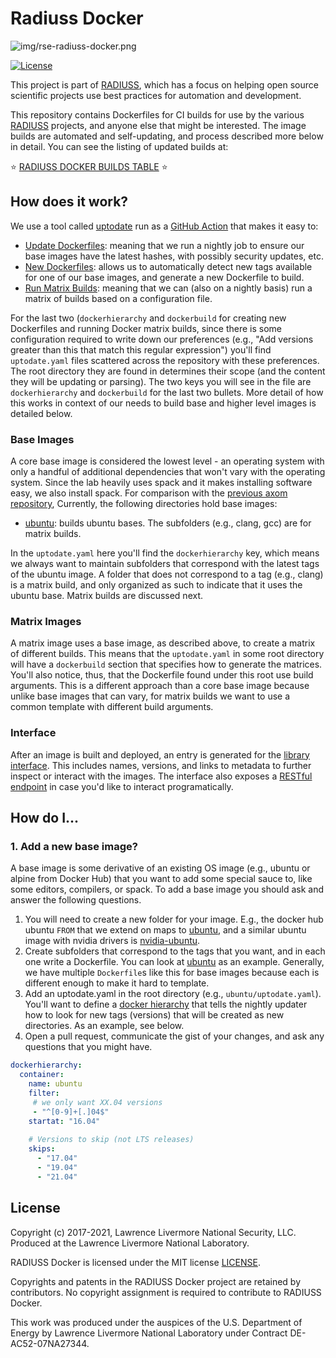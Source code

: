 # Radiuss Docker

![img/rse-radiuss-docker.png](img/rse-radiuss-docker.png)

[![License](https://img.shields.io/badge/License-MIT%203--Clause-blue.svg)](https://github.com/rse-radiuss/radius-docker/blob/main/LICENSE)

This project is part of [RADIUSS](https://computing.llnl.gov/projects/radiuss), which
has a focus on helping open source scientific projects use best practices for
automation and development.

This repository contains Dockerfiles for CI builds for use by the various
[RADIUSS](https://software.llnl.gov/radiuss/) projects, and anyone else that
might be interested. The image builds are automated and self-updating, and process
described more below in detail. You can see the listing of updated builds at:

⭐️ [RADIUSS DOCKER BUILDS TABLE](https://rse-radiuss.github.io/docker-images/) ⭐️

## How does it work?

We use a tool called [uptodate](https://github.com/vsoch/uptodate) run as a [GitHub Action](https://vsoch.github.io/uptodate/docs/#/user-guide/github-action) that makes it easy to:

 - [Update Dockerfiles](https://vsoch.github.io/uptodate/docs/#/user-guide/user-guide?id=dockerfile): meaning that we run a nightly job to ensure our base images have the latest hashes, with possibly security updates, etc.
 - [New Dockerfiles](https://vsoch.github.io/uptodate/docs/#/user-guide/user-guide?id=docker-hierarchy): allows us to automatically detect new tags available for one of our base images, and generate a new Dockerfile to build. 
 - [Run Matrix Builds](https://vsoch.github.io/uptodate/docs/#/user-guide/user-guide?id=docker-build): meaning that we can (also on a nightly basis) run a matrix of builds based on a configuration file.
  
For the last two (`dockerhierarchy` and `dockerbuild` for creating new Dockerfiles and running Docker matrix builds, since
there is some configuration required to write down our preferences (e.g., "Add versions greater than this that match this regular expression") you'll find `uptodate.yaml` files scattered across the repository with these preferences.
The root directory they are found in determines their scope (and the content they will be updating or parsing).
The two keys you will see in the file are `dockerhierarchy` and `dockerbuild` for the last two bullets.
More detail of how this works in context of our needs to build base and higher level images is detailed below.

### Base Images

A core base image is considered the lowest level - an operating system with
only a handful of additional dependencies that won't vary with the operating system.
Since the lab heavily uses spack and it makes installing software easy, we also install spack.
For comparison with the [previous axom repository](https://github.com/LLNL/axom-docker), 
Currently, the following directories hold base images:

 - [ubuntu](ubuntu): builds ubuntu bases. The subfolders (e.g., clang, gcc) are for matrix builds.

In the `uptodate.yaml` here you'll find the `dockerhierarchy` key, which means we always want
to maintain subfolders that correspond with the latest tags of the ubuntu image.
A folder that does not correspond to a tag (e.g., clang) is a matrix build, and only
organized as such to indicate that it uses the ubuntu base. Matrix builds are discussed next.

### Matrix Images

A matrix image uses a base image, as described above, to create a matrix of different
builds. This means that the `uptodate.yaml` in some root directory will have a `dockerbuild`
section that specifies how to generate the matrices. You'll also notice, thus, that
the Dockerfile found under this root use build arguments. 
This is a different approach than a core base image because unlike base images that can
vary, for matrix builds we want to use a common template with different build arguments.


### Interface

After an image is built and deployed, an entry is generated for the [library interface](https://rse-radiuss.github.io/docker-images/).
This includes names, versions, and links to metadata to further inspect or interact with the images. The interface also exposes
a [RESTful endpoint](https://rse-radiuss.github.io/docker-images/library.json) in case you'd like to interact programatically.


## How do I...

### 1. Add a new base image?

A base image is some derivative of an existing OS image (e.g., ubuntu or alpine from Docker Hub) that you want to add some
special sauce to, like some editors, compilers, or spack. To add a base image you should ask and answer the following questions.

1. You will need to create a new folder for your image. E.g., the docker hub ubuntu `FROM` that we extend on maps to [ubuntu](ubuntu), and a similar ubuntu image with nvidia drivers is [nvidia-ubuntu](nvidia-ubuntu). 
2. Create subfolders that correspond to the tags that you want, and in each one write a Dockerfile. You can look at [ubuntu](ubuntu) as an example. Generally, we have multiple `Dockerfile`s like this for base images because each is different enough to make it hard to template.
3. Add an uptodate.yaml in the root directory (e.g., `ubuntu/uptodate.yaml`). You'll want to define a [docker hierarchy](https://vsoch.github.io/uptodate/docs/#/user-guide/user-guide?id=docker-hierarchy) that tells the nightly updater how to look for new tags (versions) that will be created as new directories. As an example, see below.
4. Open a pull request, communicate the gist of your changes, and ask any questions that you might have.


```yaml
dockerhierarchy:
  container:
    name: ubuntu
    filter: 
     # we only want XX.04 versions
     - "^[0-9]+[.]04$"
    startat: "16.04"
    
    # Versions to skip (not LTS releases)
    skips:
      - "17.04"
      - "19.04"
      - "21.04"
```

License
-------

Copyright (c) 2017-2021, Lawrence Livermore National Security, LLC. 
Produced at the Lawrence Livermore National Laboratory.

RADIUSS Docker is licensed under the MIT license [LICENSE](./LICENSE).

Copyrights and patents in the RADIUSS Docker project are retained by
contributors. No copyright assignment is required to contribute to RADIUSS
Docker.

This work was produced under the auspices of the U.S. Department of
Energy by Lawrence Livermore National Laboratory under Contract
DE-AC52-07NA27344.
